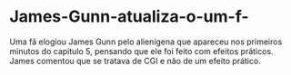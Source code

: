 # James-Gunn-atualiza-o-um-f-
Uma fã elogiou James Gunn pelo alienígena que apareceu nos primeiros minutos do capítulo 5, pensando que ele foi feito com efeitos práticos. James comentou que se tratava de CGI e não de um efeito prático.
